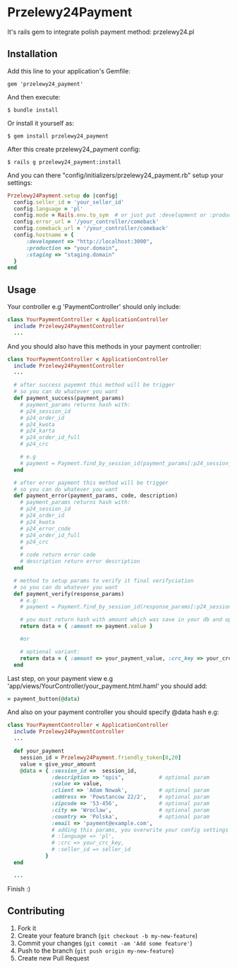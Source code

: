 # Przelewy24Payment

It's rails gem to integrate polish payment method: przelewy24.pl

## Installation

Add this line to your application's Gemfile:

    gem 'przelewy24_payment'

And then execute:

    $ bundle install

Or install it yourself as:

    $ gem install przelewy24_payment

After this create przelewy24_payment config:

    $ rails g przelewy24_payment:install

And you can there "config/initializers/przelewy24_payment.rb" setup your settings:

```ruby
Przelewy24Payment.setup do |config|
  config.seller_id = 'your_seller_id'
  config.language = 'pl'
  config.mode = Rails.env.to_sym  # or just put :development or :production symbol
  config.error_url = '/your_controller/comeback'
  config.comeback_url = '/your_controller/comeback'
  config.hostname = {
      :development => "http://localhost:3000",
      :production => "your.domain",
      :staging => "staging.domain"
  }
end
```

## Usage

Your controller e.g 'PaymentController' should only include:

```ruby
class YourPaymentController < ApplicationController
  include Przelewy24PaymentController
  ...
```

And you should also have this methods in your payment controller:

```ruby
class YourPaymentController < ApplicationController
  include Przelewy24PaymentController
  ...

  # after success payemnt this method will be trigger
  # so you can do whatever you want
  def payment_success(payment_params)
    # payment_params returns hash with:
    # p24_session_id
    # p24_order_id
    # p24_kwota
    # p24_karta
    # p24_order_id_full
    # p24_crc

    # e.g
    # payment = Payment.find_by_session_id(payment_params[:p24_session_id])
  end

  # after error payment this method will be trigger
  # so you can do whatever you want
  def payment_error(payment_params, code, description)
    # payment_params returns hash with:
    # p24_session_id
    # p24_order_id
    # p24_kwota
    # p24_error_code
    # p24_order_id_full
    # p24_crc
    #
    # code return error code
    # description return error description
  end

  # method to setup params to verify it final verifyciation
  # so you can do whatever you want
  def payment_verify(response_params)
    # e.g:
    # payment = Payment.find_by_session_id(response_params[:p24_session_id])

    # you must return hash with amount which was save in your db and optional if you use your crc_key
    return data = { :amount => payment.value }

    #or

    # optional variant:
    return data = { :amount => your_payment_value, :crc_key => your_crc_key }
  end
```

Last step, on your payment view e.g 'app/views/YourController/your_payment.html.haml' you should add:

```ruby
= payment_button(@data)
```

And also on your payment controller you should specify @data hash e.g:

```ruby
class YourPaymentController < ApplicationController
  include Przelewy24PaymentController
  ...

  def your_payment
    session_id = Przelewy24Payment.friendly_token[0,20]
    value = give_your_amount
    @data = { :session_id =>  session_id,
              :description => "opis",           # optional param
              :value => value,
              :client => 'Adam Nowak',          # optional param
              :address => 'Powstancow 22/2',    # optional param
              :zipcode => '53-456',             # optional param
              :city => 'Wroclaw',               # optional param
              :country => 'Polska',             # optional param
              :email => 'payment@example.com',
              # adding this params, you overwrite your config settings so this param is optional
              # :language => 'pl',
              # :crc => your_crc_key,
              # :seller_id => seller_id
            }
  end

  ...

```

Finish :)

## Contributing

1. Fork it
2. Create your feature branch (`git checkout -b my-new-feature`)
3. Commit your changes (`git commit -am 'Add some feature'`)
4. Push to the branch (`git push origin my-new-feature`)
5. Create new Pull Request
